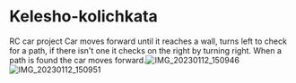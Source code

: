 # Kelesho-kolichkata
RC car project 
Car moves forward until it reaches a wall, turns left to check for a path, if there isn't one it checks on the right by turning right. When a path is found the car moves forward.![IMG_20230112_150946](https://user-images.githubusercontent.com/122538918/212086045-37e42ed7-bc50-422f-b9eb-cd42701e0fd8.jpg)
![IMG_20230112_150951](https://user-images.githubusercontent.com/122538918/212086069-72e07be7-00a9-4c7e-bf16-d8db6140062c.jpg)
